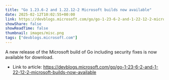 ```yaml
---
title: "Go 1.23.6-2 and 1.22.12-2 Microsoft builds now available"
date: 2025-02-12T10:02:55+00:00
link: https://devblogs.microsoft.com/go/go-1-23-6-2-and-1-22-12-2-microsoft-builds-now-available
showShare: false
showReadTime: false
thumbnail: images/misc.png
tags: ["devblogs.microsoft.com"]
---
```

A new release of the Microsoft build of Go including security fixes is now available for download.

- Link to article: https://devblogs.microsoft.com/go/go-1-23-6-2-and-1-22-12-2-microsoft-builds-now-available